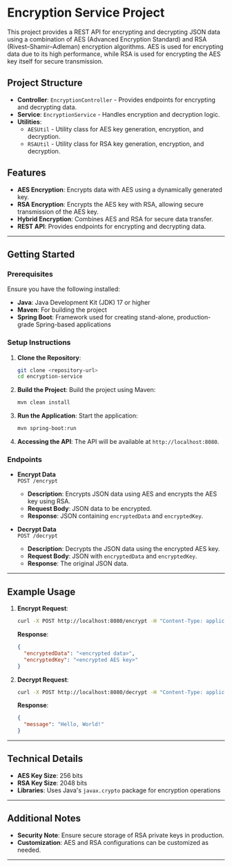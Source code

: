 # Encryption Service Project

This project provides a REST API for encrypting and decrypting JSON data using a combination of AES (Advanced Encryption Standard) and RSA (Rivest–Shamir–Adleman) encryption algorithms. AES is used for encrypting data due to its high performance, while RSA is used for encrypting the AES key itself for secure transmission.

## Project Structure

- **Controller**: `EncryptionController` - Provides endpoints for encrypting and decrypting data.
- **Service**: `EncryptionService` - Handles encryption and decryption logic.
- **Utilities**:
  - `AESUtil` - Utility class for AES key generation, encryption, and decryption.
  - `RSAUtil` - Utility class for RSA key generation, encryption, and decryption.

## Features

- **AES Encryption**: Encrypts data with AES using a dynamically generated key.
- **RSA Encryption**: Encrypts the AES key with RSA, allowing secure transmission of the AES key.
- **Hybrid Encryption**: Combines AES and RSA for secure data transfer.
- **REST API**: Provides endpoints for encrypting and decrypting data.

---

## Getting Started

### Prerequisites

Ensure you have the following installed:

- **Java**: Java Development Kit (JDK) 17 or higher
- **Maven**: For building the project
- **Spring Boot**: Framework used for creating stand-alone, production-grade Spring-based applications

### Setup Instructions

1. **Clone the Repository**:
   ```bash
   git clone <repository-url>
   cd encryption-service
   ```

2. **Build the Project**:
   Build the project using Maven:
   ```bash
   mvn clean install
   ```

3. **Run the Application**:
   Start the application:
   ```bash
   mvn spring-boot:run
   ```

4. **Accessing the API**:
   The API will be available at `http://localhost:8080`.

### Endpoints

- **Encrypt Data**  
  `POST /encrypt`  
  - **Description**: Encrypts JSON data using AES and encrypts the AES key using RSA.
  - **Request Body**: JSON data to be encrypted.
  - **Response**: JSON containing `encryptedData` and `encryptedKey`.

- **Decrypt Data**  
  `POST /decrypt`  
  - **Description**: Decrypts the JSON data using the encrypted AES key.
  - **Request Body**: JSON with `encryptedData` and `encryptedKey`.
  - **Response**: The original JSON data.

---

## Example Usage

1. **Encrypt Request**:
   ```bash
   curl -X POST http://localhost:8080/encrypt -H "Content-Type: application/json" -d '{"message": "Hello, World!"}'
   ```
   
   **Response**:
   ```json
   {
     "encryptedData": "<encrypted data>",
     "encryptedKey": "<encrypted AES key>"
   }
   ```

2. **Decrypt Request**:
   ```bash
   curl -X POST http://localhost:8080/decrypt -H "Content-Type: application/json" -d '{ "encryptedData": "<encrypted data>", "encryptedKey": "<encrypted AES key>" }'
   ```
   
   **Response**:
   ```json
   {
     "message": "Hello, World!"
   }
   ```

---

## Technical Details

- **AES Key Size**: 256 bits
- **RSA Key Size**: 2048 bits
- **Libraries**: Uses Java's `javax.crypto` package for encryption operations

---

## Additional Notes

- **Security Note**: Ensure secure storage of RSA private keys in production.
- **Customization**: AES and RSA configurations can be customized as needed.

---

